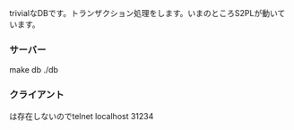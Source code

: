 trivialなDBです。トランザクション処理をします。いまのところS2PLが動いています。

### サーバー
make db
./db

### クライアント
は存在しないのでtelnet localhost 31234

